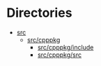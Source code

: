 # Directories

* [src](dir_68267d1309a1af8e8297ef4c3efbcdba.md#dir_68267d1309a1af8e8297ef4c3efbcdba)
  * [src/cpppkg](dir_0c963d1cbf18cb8e49a41793502d34d3.md#dir_0c963d1cbf18cb8e49a41793502d34d3)
    * [src/cpppkg/include](dir_af0444ea0c7ec8635d6db1da8eb19d03.md#dir_af0444ea0c7ec8635d6db1da8eb19d03)
    * [src/cpppkg/src](dir_ae5f9e36d6c970e85959cc61ed45e10e.md#dir_ae5f9e36d6c970e85959cc61ed45e10e)